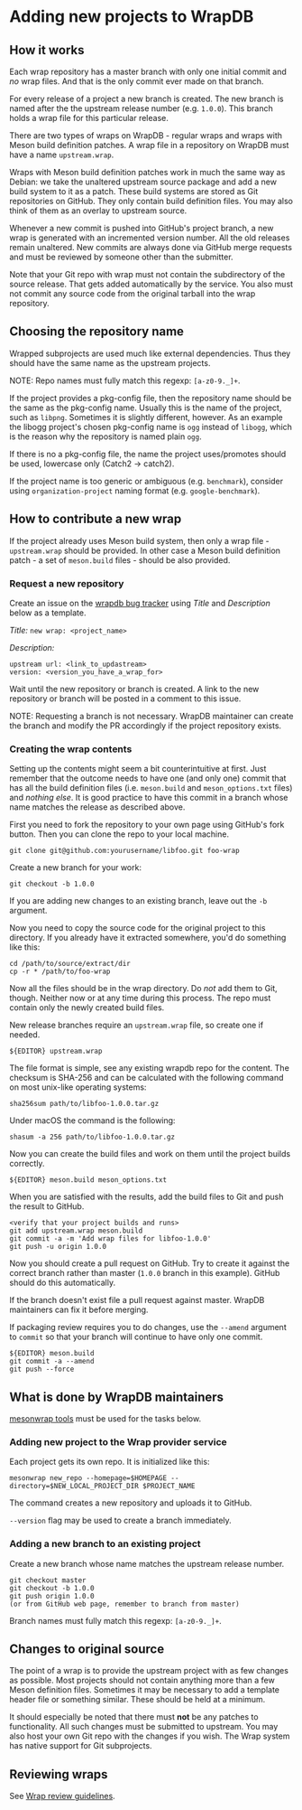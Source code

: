 # Adding new projects to WrapDB


## How it works

Each wrap repository has a master branch with only one initial commit and *no* wrap files.
And that is the only commit ever made on that branch.

For every release of a project a new branch is created. The new branch is named after the
the upstream release number (e.g. `1.0.0`). This branch holds a wrap file for
this particular release.

There are two types of wraps on WrapDB - regular wraps and wraps with Meson build
definition patches. A wrap file in a repository on WrapDB must have a name `upstream.wrap`.

Wraps with Meson build definition patches work in much the same way as Debian:
we take the unaltered upstream source package and add a new build system to it as a patch.
These build systems are stored as Git repositories on GitHub. They only contain build definition files.
You may also think of them as an overlay to upstream source.

Whenever a new commit is pushed into GitHub's project branch, a new wrap is generated
with an incremented version number. All the old releases remain unaltered.
New commits are always done via GitHub merge requests and must be reviewed by
someone other than the submitter.

Note that your Git repo with wrap must not contain the subdirectory of the source
release. That gets added automatically by the service. You also must not commit
any source code from the original tarball into the wrap repository.

## Choosing the repository name

Wrapped subprojects are used much like external dependencies. Thus
they should have the same name as the upstream projects.

NOTE: Repo names must fully match this regexp: `[a-z0-9._]+`.

If the project provides a pkg-config file, then the repository name should be
the same as the pkg-config name. Usually this is the name of the
project, such as `libpng`. Sometimes it is slightly different,
however. As an example the libogg project's chosen pkg-config name is
`ogg` instead of `libogg`, which is the reason why the repository is
named plain `ogg`.

If there is no a pkg-config file, the name the project uses/promotes should be used,
lowercase only (Catch2 -> catch2).

If the project name is too generic or ambiguous (e.g. `benchmark`),
consider using `organization-project` naming format (e.g. `google-benchmark`).

## How to contribute a new wrap

If the project already uses Meson build system, then only a wrap file - `upstream.wrap`
should be provided. In other case a Meson build definition patch - a set of `meson.build`
files - should be also provided.

### Request a new repository

Create an issue on the [wrapdb bug tracker](https://github.com/mesonbuild/wrapdb/issues)
using *Title* and *Description* below as a template.

*Title:* `new wrap: <project_name>`

*Description:*
```
upstream url: <link_to_updastream>
version: <version_you_have_a_wrap_for>
```

Wait until the new repository or branch is created. A link to the new repository or branch
will be posted in a comment to this issue.

NOTE: Requesting a branch is not necessary. WrapDB maintainer can create the branch and
modify the PR accordingly if the project repository exists.

### Creating the wrap contents

Setting up the contents might seem a bit counterintuitive at
first. Just remember that the outcome needs to have one (and only one)
commit that has all the build definition files (i.e. `meson.build` and
`meson_options.txt` files) and _nothing else_. It is good practice to
have this commit in a branch whose name matches the release as
described above.

First you need to fork the repository to your own page using GitHub's
fork button. Then you can clone the repo to your local machine.


```
git clone git@github.com:yourusername/libfoo.git foo-wrap
```

Create a new branch for your work:

```
git checkout -b 1.0.0
```

If you are adding new changes to an existing branch, leave out the
`-b` argument.

Now you need to copy the source code for the original project to this
directory. If you already have it extracted somewhere, you'd do
something like this:

```
cd /path/to/source/extract/dir
cp -r * /path/to/foo-wrap
```

Now all the files should be in the wrap directory. Do _not_ add them
to Git, though. Neither now or at any time during this process. The
repo must contain only the newly created build files.

New release branches require an `upstream.wrap` file, so create one if
needed.

```
${EDITOR} upstream.wrap
```

The file format is simple, see any existing wrapdb repo for the
content. The checksum is SHA-256 and can be calculated with the
following command on most unix-like operating systems:

```
sha256sum path/to/libfoo-1.0.0.tar.gz
```

Under macOS the command is the following:

```
shasum -a 256 path/to/libfoo-1.0.0.tar.gz
```

Now you can create the build files and work on them until the project
builds correctly.

```
${EDITOR} meson.build meson_options.txt
```

When you are satisfied with the results, add the build files to Git
and push the result to GitHub.

```
<verify that your project builds and runs>
git add upstream.wrap meson.build
git commit -a -m 'Add wrap files for libfoo-1.0.0'
git push -u origin 1.0.0
```

Now you should create a pull request on GitHub. Try to create it
against the correct branch rather than master (`1.0.0` branch in this
example). GitHub should do this automatically.

If the branch doesn't exist file a pull request against master.
WrapDB maintainers can fix it before merging.

If packaging review requires you to do changes, use the `--amend`
argument to `commit` so that your branch will continue to have only
one commit.

```
${EDITOR} meson.build
git commit -a --amend
git push --force
```

## What is done by WrapDB maintainers

[mesonwrap tools](Wrap-maintainer-tools.md) must be used for the tasks
below.

### Adding new project to the Wrap provider service

Each project gets its own repo. It is initialized like this:

```
mesonwrap new_repo --homepage=$HOMEPAGE --directory=$NEW_LOCAL_PROJECT_DIR $PROJECT_NAME
```

The command creates a new repository and uploads it to GitHub.

`--version` flag may be used to create a branch immediately.

### Adding a new branch to an existing project

Create a new branch whose name matches the upstream release number.

```
git checkout master
git checkout -b 1.0.0
git push origin 1.0.0
(or from GitHub web page, remember to branch from master)
```

Branch names must fully match this regexp: `[a-z0-9._]+`.

## Changes to original source

The point of a wrap is to provide the upstream project with as few
changes as possible. Most projects should not contain anything more
than a few Meson definition files. Sometimes it may be necessary to
add a template header file or something similar. These should be held
at a minimum.

It should especially be noted that there must **not** be any patches
to functionality. All such changes must be submitted to upstream. You
may also host your own Git repo with the changes if you wish. The Wrap
system has native support for Git subprojects.

## Reviewing wraps

See [Wrap review guidelines](Wrap-review-guidelines.md).
